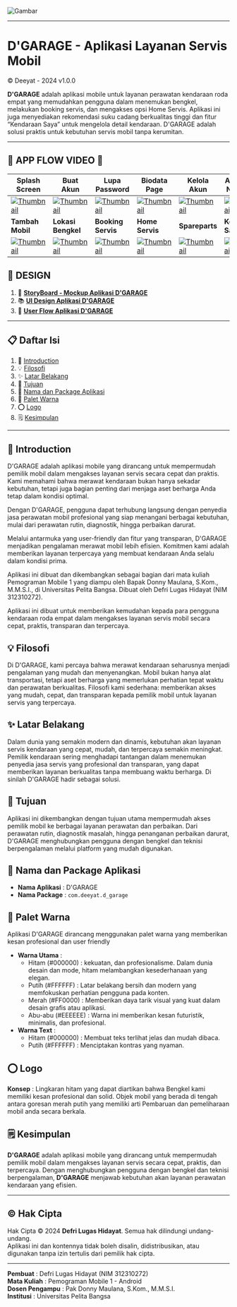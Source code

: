 ![Gambar](https://raw.githubusercontent.com/Defri-Hidayat17/Defri_Lugas_Hidayat-312310272-D_GARAGE/main/1.png)

---

# D'GARAGE - Aplikasi Layanan Servis Mobil
© Deeyat - 2024 v1.0.0

**D'GARAGE** adalah aplikasi mobile untuk layanan perawatan kendaraan roda empat yang memudahkan pengguna dalam menemukan bengkel, melakukan booking servis, dan mengakses opsi Home Servis. Aplikasi ini juga menyediakan rekomendasi suku cadang berkualitas tinggi dan fitur “Kendaraan Saya” untuk mengelola detail kendaraan. D'GARAGE adalah solusi praktis untuk kebutuhan servis mobil tanpa kerumitan.

---

## 🚨 APP FLOW VIDEO 🚨

| **Splash Screen**          | **Buat Akun**            | **Lupa Password**        | **Biodata Page**         | **Kelola Akun**          | **Aktifitas & Notifikasi** |
|----------------------------|--------------------------|--------------------------|--------------------------|--------------------------|-------------------------------|
| [![Thumbnail](https://drive.google.com/thumbnail?id=1TMkgWpqNmSs_s7lJyeH0rHDnv5OFtpxd)](https://drive.google.com/file/d/1TMkgWpqNmSs_s7lJyeH0rHDnv5OFtpxd/view?usp=sharing) | [![Thumbnail](https://drive.google.com/thumbnail?id=10aD2YAPsXfLcDBZQbHT4ugANky3uuFgy)](https://drive.google.com/file/d/10aD2YAPsXfLcDBZQbHT4ugANky3uuFgy/view?usp=sharing) | [![Thumbnail](https://drive.google.com/thumbnail?id=1QxctgcxpvZtbI5WFQIdudiR1iZox4kuc)](https://drive.google.com/file/d/1QxctgcxpvZtbI5WFQIdudiR1iZox4kuc/view?usp=sharing) | [![Thumbnail](https://drive.google.com/thumbnail?id=1oFx28puNhg03f-bcfHXrdQuVTyrqkE3t)](https://drive.google.com/file/d/1oFx28puNhg03f-bcfHXrdQuVTyrqkE3t/view?usp=sharing) | [![Thumbnail](https://drive.google.com/thumbnail?id=1_zoHG3TrguBu6n90FVYdeg2ujkcrVlff)](https://drive.google.com/file/d/1_zoHG3TrguBu6n90FVYdeg2ujkcrVlff/view?usp=sharing) | [![Thumbnail](https://drive.google.com/thumbnail?id=1zfwXqHxUfFs8P7tl-HzNxeZpxRdYVzDg)](https://drive.google.com/file/d/1zfwXqHxUfFs8P7tl-HzNxeZpxRdYVzDg/view?usp=sharing) |
| **Tambah Mobil**           | **Lokasi Bengkel**        | **Booking Servis**        | **Home Servis**          | **Spareparts**           | **Kendaraan Saya**         |
| [![Thumbnail](https://drive.google.com/thumbnail?id=1ZUEN-ldMJ3Q1fHKN0h6-Pn3n0TXxLRhV)](https://drive.google.com/file/d/1ZUEN-ldMJ3Q1fHKN0h6-Pn3n0TXxLRhV/view?usp=sharing) | [![Thumbnail](https://drive.google.com/thumbnail?id=1-5cYNwW-aZRVNNi2eOXxt3afuFxC8GsD)](https://drive.google.com/file/d/1-5cYNwW-aZRVNNi2eOXxt3afuFxC8GsD/view?usp=sharing) | [![Thumbnail](https://drive.google.com/thumbnail?id=1ZG1YeNGWqSPjZmE4PTPNcUeQcglXHejS)](https://drive.google.com/file/d/1ZG1YeNGWqSPjZmE4PTPNcUeQcglXHejS/view?usp=sharing) | [![Thumbnail](https://drive.google.com/thumbnail?id=1jWcuD1raPZ8q3F_o_onG_c2BYMe1Upz1)](https://drive.google.com/file/d/1jWcuD1raPZ8q3F_o_onG_c2BYMe1Upz1/view?usp=sharing) | [![Thumbnail](https://drive.google.com/thumbnail?id=1m7VPQI1aJzlFCOzxyAh5VinR2twLCFK5)](https://drive.google.com/file/d/1m7VPQI1aJzlFCOzxyAh5VinR2twLCFK5/view?usp=sharing) | [![Thumbnail](https://drive.google.com/thumbnail?id=1StLF4zjbqpyHAasy8LNjYX9pXUu0T5w5)](https://drive.google.com/file/d/1StLF4zjbqpyHAasy8LNjYX9pXUu0T5w5/view?usp=sharing) |








## 📱 DESIGN

1. 📃 [**StoryBoard - Mockup Aplikasi D'GARAGE**](https://www.canva.com/design/DAGWYD8YIsU/iJa5ole_W6GlXIe_58tdMw/edit?utm_content=DAGWYD8YIsU&utm_campaign=designshare&utm_medium=link2&utm_source=sharebutton)
2. 📚 [**UI Design Aplikasi D'GARAGE**](https://www.canva.com/design/DAGWweHaGdY/IvB4VpYIIy4EDe0O9Dk-ug/edit?utm_content=DAGWweHaGdY&utm_campaign=designshare&utm_medium=link2&utm_source=sharebutton)
3. 👤 [**User Flow Aplikasi D'GARAGE**](https://www.canva.com/design/DAGWh3ikJBI/IfB1sxdotmGhY4j7Cj2yTA/edit?utm_content=DAGWh3ikJBI&utm_campaign=designshare&utm_medium=link2&utm_source=sharebutton)

---

## 📋 Daftar Isi
1.   🤖 [Introduction](#Introduction)
2.   💡 [Filosofi](#Filosofi)
3.   ✨ [Latar Belakang](#Latar-Belakang)
4.   🎯 [Tujuan](#Tujuan)
5.   📛 [Nama dan Package Aplikasi](Nama-dan-Package-Aplikasi)
6.   🎨 [Palet Warna](#Palet-Warna)
7.   ⭕ [Logo](#Logo)
8.   🗒️ [Kesimpulan](#Kesimpulan)


---

## 🤖 Introduction 
D'GARAGE adalah aplikasi mobile yang dirancang untuk mempermudah pemilik mobil dalam mengakses layanan servis secara cepat dan praktis. Kami memahami bahwa merawat kendaraan bukan hanya sekadar kebutuhan, tetapi juga bagian penting dari menjaga aset berharga Anda tetap dalam kondisi optimal. 

Dengan D'GARAGE, pengguna dapat terhubung langsung dengan penyedia jasa perawatan mobil profesional yang siap menangani berbagai kebutuhan, mulai dari perawatan rutin, diagnostik, hingga perbaikan darurat.

Melalui antarmuka yang user-friendly dan fitur yang transparan, D'GARAGE menjadikan pengalaman merawat mobil lebih efisien. Komitmen kami adalah memberikan layanan terpercaya yang membuat kendaraan Anda selalu dalam kondisi prima.

Aplikasi ini dibuat dan dikembangkan sebagai bagian dari mata kuliah Pemograman Mobile 1 yang diampu oleh Bapak Donny Maulana, S.Kom., M.M.S.I., di Universitas Pelita Bangsa. Dibuat oleh Defri Lugas Hidayat (NIM 312310272).

Aplikasi ini dibuat untuk memberikan kemudahan kepada para pengguna kendaraan roda empat dalam mengakses layanan servis mobil secara cepat, praktis, transparan dan terpercaya. 

## 💡 Filosofi
Di D'GARAGE, kami percaya bahwa merawat kendaraan seharusnya menjadi pengalaman yang mudah dan menyenangkan. Mobil bukan hanya alat transportasi, tetapi aset berharga yang memerlukan perhatian tepat waktu dan perawatan berkualitas. Filosofi kami sederhana: memberikan akses yang mudah, cepat, dan transparan kepada pemilik mobil untuk layanan servis yang terpercaya.

## ✨ Latar Belakang
Dalam dunia yang semakin modern dan dinamis, kebutuhan akan layanan servis kendaraan yang cepat, mudah, dan terpercaya semakin meningkat. Pemilik kendaraan sering menghadapi tantangan dalam menemukan penyedia jasa servis yang profesional dan transparan, yang dapat memberikan layanan berkualitas tanpa membuang waktu berharga.
Di sinilah D'GARAGE hadir sebagai solusi.

## 🎯 Tujuan
Aplikasi ini dikembangkan dengan tujuan utama mempermudah akses pemilik mobil ke berbagai layanan perawatan dan perbaikan. Dari perawatan rutin, diagnostik masalah, hingga penanganan perbaikan darurat, D'GARAGE menghubungkan pengguna dengan bengkel dan teknisi berpengalaman melalui platform yang mudah digunakan.

## 📛 Nama dan Package Aplikasi
- **Nama Aplikasi** : D'GARAGE
- **Nama Package** : `com.deeyat.d_garage`

## 🎨 Palet Warna
Aplikasi D'GARAGE dirancang menggunakan palet warna yang memberikan kesan profesional dan user friendly
- **Warna Utama** :
  - Hitam (#000000) : kekuatan, dan profesionalisme. Dalam dunia desain dan mode, hitam melambangkan kesederhanaan yang elegan.
  - Putih (#FFFFFF) : Latar belakang bersih dan modern yang memfokuskan perhatian pengguna pada konten.
  - Merah (#FF0000) : Memberikan daya tarik visual yang kuat dalam desain grafis atau aplikasi.
  - Abu-abu (#EEEEEE) : Warna ini memberikan kesan futuristik, minimalis, dan profesional.
- **Warna Text** :
  - Hitam (#000000) : Membuat teks terlihat jelas dan mudah dibaca.
  - Putih (#FFFFFF) : Menciptakan kontras yang nyaman.

## ⭕ Logo
**Konsep** : Lingkaran hitam yang dapat diartikan bahwa Bengkel kami memiliki kesan profesional dan solid. Objek mobil yang berada di tengah antara goresan merah putih yang memiliki arti Pembaruan dan pemeliharaan mobil anda secara berkala.

## 🗒️ Kesimpulan
**D'GARAGE** adalah aplikasi mobile yang dirancang untuk mempermudah pemilik mobil dalam mengakses layanan servis secara cepat, praktis, dan terpercaya. Dengan menghubungkan pengguna dengan bengkel dan teknisi berpengalaman, **D'GARAGE** menjawab kebutuhan akan layanan perawatan kendaraan yang efisien.

---

## © **Hak Cipta**

Hak Cipta © 2024 **Defri Lugas Hidayat**. Semua hak dilindungi undang-undang.  
Aplikasi ini dan kontennya tidak boleh disalin, didistribusikan, atau digunakan tanpa izin tertulis dari pemilik hak cipta.  

---

**Pembuat**        : Defri Lugas Hidayat (NIM 312310272)  
**Mata Kuliah**    : Pemograman Mobile 1 - Android  
**Dosen Pengampu** : Pak Donny Maulana, S.Kom., M.M.S.I.  
**Institusi**      : Universitas Pelita Bangsa
